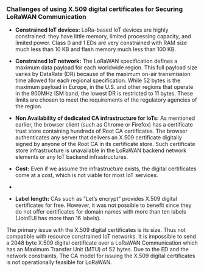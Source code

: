 ### Challenges of using X.509 digital certificates for Securing LoRaWAN Communication

  * **Constrained IoT devices:** LoRa-based IoT devices are highly constrained: they have little memory, limited processing capacity, and limited power. Class 0 and 1 EDs are very constrained with RAM size much less than 10 KB and flash memory much less than 100 KB. 
  
  * **Constrained IoT network:** The LoRaWAN specification  defines a maximum data payload for each worldwide region. This full payload size varies by DataRate (DR) because of the maximum on-air transmission time allowed for each regional specification. While 52 bytes is the maximum payload in Europe, in the U.S. and other regions that operate in the 900MHz ISM band, the lowest DR is restricted to 11 bytes. These limits are chosen to meet the requirements of the regulatory agencies of the region.
  
  * **Non Availability of dedicated CA infrastructure for IoTs:** As mentioned earlier, the browser client (such as Chrome or Firefox) has a certificate trust store containing hundreds of Root CA certificates. The browser authenticates any server that delivers an X.509 certificate digitally signed by anyone of the Root CA in its certificate store. Such certificate store infrastructure is unavailable in the LoRaWAN backend network elements or any IoT backend infrastructures.
  
  * **Cost:** Even if we assume the infrastructure exists, the digital certificates come at a cost, which is not viable for most IoT services. 
  * 
  * **Label length:** CAs such as ”Let’s encrypt” provides X.509 digital certificates for free. However, it was not possible to benefit since they do not offer certificates for domain names with more than ten labels (JoinEUI has more than 16 labels). 

The primary issue with the X.509 digital certificates is its size. Thus not compatible with resource constrained IoT networks. It is impossible to send a 2048 byte X.509 digital certificate over a LoRaWAN Communication which has an Maximum Transfer Unit (MTU) of 52 bytes. Due to the ED and the network constraints, The CA model for issuing the X.509 digital certificates is not operationally feasible for LoRaWAN. 
